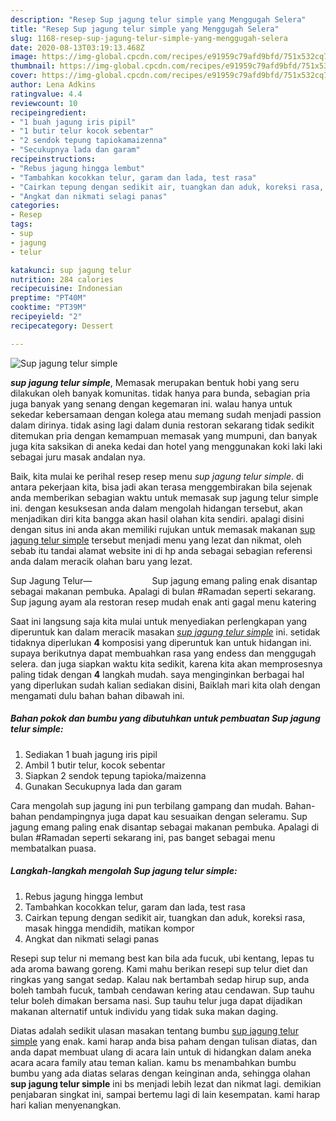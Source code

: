 ```yaml
---
description: "Resep Sup jagung telur simple yang Menggugah Selera"
title: "Resep Sup jagung telur simple yang Menggugah Selera"
slug: 1168-resep-sup-jagung-telur-simple-yang-menggugah-selera
date: 2020-08-13T03:19:13.468Z
image: https://img-global.cpcdn.com/recipes/e91959c79afd9bfd/751x532cq70/sup-jagung-telur-simple-foto-resep-utama.jpg
thumbnail: https://img-global.cpcdn.com/recipes/e91959c79afd9bfd/751x532cq70/sup-jagung-telur-simple-foto-resep-utama.jpg
cover: https://img-global.cpcdn.com/recipes/e91959c79afd9bfd/751x532cq70/sup-jagung-telur-simple-foto-resep-utama.jpg
author: Lena Adkins
ratingvalue: 4.4
reviewcount: 10
recipeingredient:
- "1 buah jagung iris pipil"
- "1 butir telur kocok sebentar"
- "2 sendok tepung tapiokamaizenna"
- "Secukupnya lada dan garam"
recipeinstructions:
- "Rebus jagung hingga lembut"
- "Tambahkan kocokkan telur, garam dan lada, test rasa"
- "Cairkan tepung dengan sedikit air, tuangkan dan aduk, koreksi rasa, masak hingga mendidih, matikan kompor"
- "Angkat dan nikmati selagi panas"
categories:
- Resep
tags:
- sup
- jagung
- telur

katakunci: sup jagung telur 
nutrition: 284 calories
recipecuisine: Indonesian
preptime: "PT40M"
cooktime: "PT39M"
recipeyield: "2"
recipecategory: Dessert

---
```



![Sup jagung telur simple](https://img-global.cpcdn.com/recipes/e91959c79afd9bfd/751x532cq70/sup-jagung-telur-simple-foto-resep-utama.jpg)

<b><i>sup jagung telur simple</i></b>, Memasak merupakan bentuk hobi yang seru dilakukan oleh banyak komunitas. tidak hanya para bunda, sebagian pria juga banyak yang senang dengan kegemaran ini. walau hanya untuk sekedar kebersamaan dengan kolega atau memang sudah menjadi passion dalam dirinya. tidak asing lagi dalam dunia restoran sekarang tidak sedikit ditemukan pria dengan kemampuan memasak yang mumpuni, dan banyak juga kita saksikan di aneka kedai dan hotel yang menggunakan koki laki laki sebagai juru masak andalan nya.

Baik, kita mulai ke perihal resep resep menu <i>sup jagung telur simple</i>. di antara pekerjaan kita, bisa jadi akan terasa menggembirakan bila sejenak anda memberikan sebagian waktu untuk memasak sup jagung telur simple ini. dengan kesuksesan anda dalam mengolah hidangan tersebut, akan menjadikan diri kita bangga akan hasil olahan kita sendiri. apalagi disini dengan situs ini anda akan memiliki rujukan untuk memasak makanan <u>sup jagung telur simple</u> tersebut menjadi menu yang lezat dan nikmat, oleh sebab itu tandai alamat website ini di hp anda sebagai sebagian referensi anda dalam meracik olahan baru yang lezat.

Sup Jagung Telur—⠀⠀⠀⠀⠀⠀⠀⠀⠀ Sup jagung emang paling enak disantap sebagai makanan pembuka. Apalagi di bulan #Ramadan seperti sekarang. Sup jagung ayam ala restoran resep mudah enak anti gagal menu katering


Saat ini langsung saja kita mulai untuk menyediakan perlengkapan yang diperuntuk kan dalam meracik masakan <u><i>sup jagung telur simple</i></u> ini. setidak tidaknya diperlukan <b>4</b> komposisi yang diperuntuk kan untuk hidangan ini. supaya berikutnya dapat membuahkan rasa yang endess dan menggugah selera. dan juga siapkan waktu kita sedikit, karena kita akan memprosesnya paling tidak dengan <b>4</b> langkah mudah. saya menginginkan berbagai hal yang diperlukan sudah kalian sediakan disini, Baiklah mari kita olah dengan mengamati dulu bahan bahan dibawah ini.

<!--inarticleads1-->

##### Bahan pokok dan bumbu yang dibutuhkan untuk pembuatan Sup jagung telur simple:

1. Sediakan 1 buah jagung iris pipil
1. Ambil 1 butir telur, kocok sebentar
1. Siapkan 2 sendok tepung tapioka/maizenna
1. Gunakan Secukupnya lada dan garam


Cara mengolah sup jagung ini pun terbilang gampang dan mudah. Bahan-bahan pendampingnya juga dapat kau sesuaikan dengan seleramu. Sup jagung emang paling enak disantap sebagai makanan pembuka. Apalagi di bulan #Ramadan seperti sekarang ini, pas banget sebagai menu membatalkan puasa. 

<!--inarticleads2-->

##### Langkah-langkah mengolah Sup jagung telur simple:

1. Rebus jagung hingga lembut
1. Tambahkan kocokkan telur, garam dan lada, test rasa
1. Cairkan tepung dengan sedikit air, tuangkan dan aduk, koreksi rasa, masak hingga mendidih, matikan kompor
1. Angkat dan nikmati selagi panas


Resepi sup telur ni memang best kan bila ada fucuk, ubi kentang, lepas tu ada aroma bawang goreng. Kami mahu berikan resepi sup telur diet dan ringkas yang sangat sedap. Kalau nak bertambah sedap hirup sup, anda boleh tambah fucuk, tambah cendawan kering atau cendawan. Sup tauhu telur boleh dimakan bersama nasi. Sup tauhu telur juga dapat dijadikan makanan alternatif untuk individu yang tidak suka makan daging. 

Diatas adalah sedikit ulasan masakan tentang bumbu <u>sup jagung telur simple</u> yang enak. kami harap anda bisa paham dengan tulisan diatas, dan anda dapat membuat ulang di acara lain untuk di hidangkan dalam aneka acara acara family atau teman kalian. kamu bs menambahkan bumbu bumbu yang ada diatas selaras dengan keinginan anda, sehingga olahan <b>sup jagung telur simple</b> ini bs menjadi lebih lezat dan nikmat lagi. demikian penjabaran singkat ini, sampai bertemu lagi di lain kesempatan. kami harap hari kalian menyenangkan.
